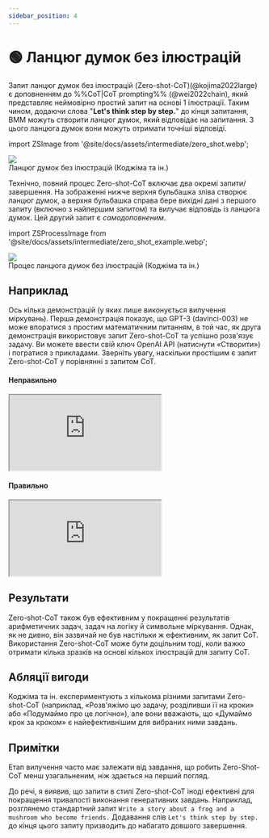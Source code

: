 ```yaml
---
sidebar_position: 4
---
```


# 🟢 Ланцюг думок без ілюстрацій


Запит ланцюг думок без ілюстрацій (Zero-shot-CoT)(@kojima2022large) є доповненням до %%CoT|CoT prompting%% (@wei2022chain), який представляє неймовірно простий запит на основі 1 ілюстрації. Таким чином, додаючи слова "**Let's think step by step.**" до кінця запитання, ВММ можуть створити ланцюг думок, який відповідає на запитання. З цього ланцюга думок вони можуть отримати точніші відповіді.

import ZSImage from '@site/docs/assets/intermediate/zero_shot.webp';

<div style={{textAlign: 'center'}}>
  <img src={ZSImage} style={{width: "500px"}} />
</div>

<div style={{textAlign: 'center'}}>
Ланцюг думок без ілюстрацій (Коджіма та ін.)
</div>

Технічно, повний процес Zero-shot-CoT включає два окремі запити/завершення. На зображенні нижче верхня бульбашка зліва створює ланцюг думок, а верхня бульбашка справа бере вихідні дані з першого запиту (включно з найпершим запитом) та вилучає відповідь із ланцюга думок. Цей другий запит є _самодоповненим_.

import ZSProcessImage from '@site/docs/assets/intermediate/zero_shot_example.webp';

<div style={{textAlign: 'center'}}>
  <img src={ZSProcessImage} style={{width: "500px"}} />
</div>

<div style={{textAlign: 'center'}}>
Процес ланцюга думок без ілюстрацій (Коджіма та ін.)
</div>

## Наприклад

Ось кілька демонстрацій (у яких лише виконується вилучення міркувань). Перша демонстрація показує, що GPT-3 (davinci-003) не може впоратися з простим математичним питанням, в той час, як друга демонстрація використовує запит Zero-shot-CoT та успішно розв'язує задачу. Ви можете ввести свій ключ OpenAI API (натиснути «Створити») і погратися з прикладами. Зверніть увагу, наскільки простішим є запит Zero-shot-CoT у порівнянні з запитом CoT.

#### Неправильно

<iframe
    src="https://embed.learnprompting.org/embed?config=eyJ0b3BQIjoxLCJ0ZW1wZXJhdHVyZSI6MC43LCJtYXhUb2tlbnMiOjI1Niwib3V0cHV0IjoiSm9obiBoYXMgOCBwZWFycy4iLCJwcm9tcHQiOiJJZiBKb2huIGhhcyA1IHBlYXJzLCB0aGVuIGVhdHMgMiwgYW5kIGJ1eXMgNSBtb3JlLCB0aGVuIGdpdmVzIDMgdG8gaGlzIGZyaWVuZCwgaG93IG1hbnkgcGVhcnMgZG9lcyBoZSBoYXZlPyIsIm1vZGVsIjoidGV4dC1kYXZpbmNpLTAwMyJ9"
    style={{width:"100%", height:"500px", border:"0", borderRadius:"4px", overflow:"hidden"}}
    sandbox="allow-forms allow-modals allow-popups allow-presentation allow-same-origin allow-scripts"
></iframe>


#### Правильно

<iframe
    src="https://embed.learnprompting.org/embed?config=eyJ0b3BQIjoxLCJ0ZW1wZXJhdHVyZSI6MC43LCJtYXhUb2tlbnMiOjI1Niwib3V0cHV0IjoiSm9obiBzdGFydHMgd2l0aCA1IHBlYXJzLiBIZSBlYXRzIDIgcGVhcnMsIGxlYXZpbmcgaGltIHdpdGggMyBwZWFycy4gSGUgYnV5cyA1IG1vcmUgcGVhcnMsIGdpdmluZyBoaW0gYSB0b3RhbCBvZiA4IHBlYXJzLiBIZSBnaXZlcyAzIHBlYXJzIHRvIGhpcyBmcmllbmQsIGxlYXZpbmcgaGltIHdpdGggb25seSA1IHBlYXJzLiIsInByb21wdCI6IklmIEpvaG4gaGFzIDUgcGVhcnMsIHRoZW4gZWF0cyAyLCBhbmQgYnV5cyA1IG1vcmUsIHRoZW4gZ2l2ZXMgMyB0byBoaXMgZnJpZW5kLCBob3cgbWFueSBwZWFycyBkb2VzIGhlIGhhdmU%2FXG5cbkxldCdzIHRoaW5rIHN0ZXAgYnkgc3RlcC4iLCJtb2RlbCI6InRleHQtZGF2aW5jaS0wMDMifQ%3D%3D"
    style={{width:"100%", height:"500px", border:"0", borderRadius:"4px", overflow:"hidden"}}
    sandbox="allow-forms allow-modals allow-popups allow-presentation allow-same-origin allow-scripts"
></iframe>

## Результати
Zero-shot-CoT також був ефективним у покращенні результатів арифметичних задач, задач на логіку й символьне міркування. Однак, як не дивно, він зазвичай не був настільки ж ефективним, як запит CoT. Використання Zero-shot-CoT може бути доцільним тоді, коли важко отримати кілька зразків на основі кількох ілюстрацій для запиту CoT.

## Абляції вигоди

Коджіма та ін. експериментують з кількома різними запитами Zero-shot-CoT (наприклад, «Розв'яжімо цю задачу, розділивши її на кроки» або «Подумаймо про це логічно»), але вони вважають, що «Думаймо крок за кроком» є найефективнішим для вибраних ними завдань.



## Примітки

Етап вилучення часто має залежати від завдання, що робить Zero-Shot-CoT менш узагальненим, ніж здається на перший погляд.

До речі, я виявив, що запити в стилі Zero-shot-CoT іноді ефективні для покращення тривалості виконання генеративних завдань. Наприклад, розглянемо стандартний запит `Write a story about a frog and a mushroom who become friends.` Додавання слів `Let's think step by step.` до кінця цього запиту призводить до набагато довшого завершення.

